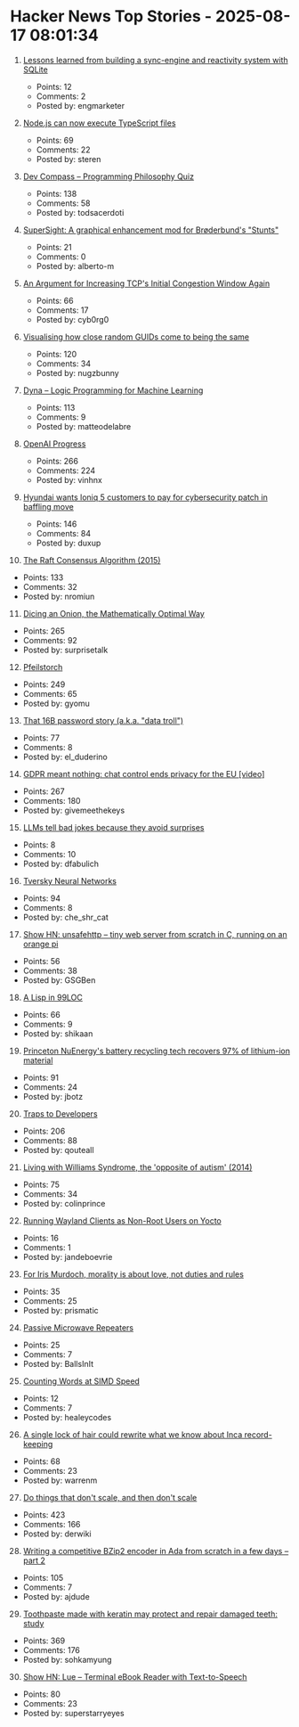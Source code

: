 # Hacker News Top Stories - 2025-08-17 08:01:34

1. [Lessons learned from building a sync-engine and reactivity system with SQLite](https://www.finkelstein.fr/sqlite-sync-engine-with-reactivity)
   - Points: 12
   - Comments: 2
   - Posted by: engmarketer

2. [Node.js can now execute TypeScript files](https://nodejs.org/en/blog/release/v22.18.0)
   - Points: 69
   - Comments: 22
   - Posted by: steren

3. [Dev Compass – Programming Philosophy Quiz](https://treeform.github.io/devcompas/)
   - Points: 138
   - Comments: 58
   - Posted by: todsacerdoti

4. [SuperSight: A graphical enhancement mod for Brøderbund's "Stunts"](https://marnetto.net/2025/02/20/broderbund-stunts-1)
   - Points: 21
   - Comments: 0
   - Posted by: alberto-m

5. [An Argument for Increasing TCP's Initial Congestion Window Again](https://jeclark.net/articles/tcp-initcwnd/?tag=performance)
   - Points: 66
   - Comments: 17
   - Posted by: cyb0rg0

6. [Visualising how close random GUIDs come to being the same](https://www.guidsmash.com)
   - Points: 120
   - Comments: 34
   - Posted by: nugzbunny

7. [Dyna – Logic Programming for Machine Learning](https://dyna.org/)
   - Points: 113
   - Comments: 9
   - Posted by: matteodelabre

8. [OpenAI Progress](https://progress.openai.com)
   - Points: 266
   - Comments: 224
   - Posted by: vinhnx

9. [Hyundai wants loniq 5 customers to pay for cybersecurity patch in baffling move](https://www.neowin.net/news/hyundai-wants-ioniq-5-customers-to-pay-for-cybersecurity-patch-in-baffling-move/)
   - Points: 146
   - Comments: 84
   - Posted by: duxup

10. [The Raft Consensus Algorithm (2015)](https://raft.github.io/)
   - Points: 133
   - Comments: 32
   - Posted by: nromiun

11. [Dicing an Onion, the Mathematically Optimal Way](https://pudding.cool/2025/08/onions/)
   - Points: 265
   - Comments: 92
   - Posted by: surprisetalk

12. [Pfeilstorch](https://en.wikipedia.org/wiki/Pfeilstorch)
   - Points: 249
   - Comments: 65
   - Posted by: gyomu

13. [That 16B password story (a.k.a. "data troll")](https://www.troyhunt.com/that-16-billion-password-story-aka-data-troll/)
   - Points: 77
   - Comments: 8
   - Posted by: el_duderino

14. [GDPR meant nothing: chat control ends privacy for the EU [video]](https://www.youtube.com/watch?v=3NyUgv6dpJc)
   - Points: 267
   - Comments: 180
   - Posted by: givemeethekeys

15. [LLMs tell bad jokes because they avoid surprises](https://danfabulich.medium.com/llms-tell-bad-jokes-because-they-avoid-surprises-7f111aac4f96)
   - Points: 8
   - Comments: 10
   - Posted by: dfabulich

16. [Tversky Neural Networks](https://gonzoml.substack.com/p/tversky-neural-networks)
   - Points: 94
   - Comments: 8
   - Posted by: che_shr_cat

17. [Show HN: unsafehttp – tiny web server from scratch in C, running on an orange pi](http://unsafehttp.benren.au)
   - Points: 56
   - Comments: 38
   - Posted by: GSGBen

18. [A Lisp in 99LOC](https://github.com/Robert-van-Engelen/tinylisp)
   - Points: 66
   - Comments: 9
   - Posted by: shikaan

19. [Princeton NuEnergy's battery recycling tech recovers 97% of lithium-ion material](https://www.energy-reporters.com/environment/97-battery-recycling-breakthrough-princeton-nuenergy-opens-first-u-s-commercial-facility-cutting-costs-38-and-slashing-environmental-impact/)
   - Points: 91
   - Comments: 24
   - Posted by: jbotz

20. [Traps to Developers](https://qouteall.fun/qouteall-blog/2025/Traps%20to%20Developers)
   - Points: 206
   - Comments: 88
   - Posted by: qouteall

21. [Living with Williams Syndrome, the 'opposite of autism' (2014)](https://www.bbc.com/news/health-26888280)
   - Points: 75
   - Comments: 34
   - Posted by: colinprince

22. [Running Wayland Clients as Non-Root Users on Yocto](https://embeddeduse.com/2025/08/11/running-wayland-clients-as-non-root-users/)
   - Points: 16
   - Comments: 1
   - Posted by: jandeboevrie

23. [For Iris Murdoch, morality is about love, not duties and rules](https://aeon.co/essays/for-iris-murdoch-morality-is-about-love-not-duties-and-rules)
   - Points: 35
   - Comments: 25
   - Posted by: prismatic

24. [Passive Microwave Repeaters](https://computer.rip/2025-08-16-passive-microwave-repeaters.html)
   - Points: 25
   - Comments: 7
   - Posted by: BallsInIt

25. [Counting Words at SIMD Speed](https://healeycodes.com/counting-words-at-simd-speed)
   - Points: 12
   - Comments: 7
   - Posted by: healeycodes

26. [A single lock of hair could rewrite what we know about Inca record-keeping](https://www.science.org/content/article/single-lock-hair-could-rewrite-what-we-know-about-inca-record-keeping)
   - Points: 68
   - Comments: 23
   - Posted by: warrenm

27. [Do things that don't scale, and then don't scale](https://derwiki.medium.com/do-things-that-dont-scale-and-then-don-t-scale-9fd2cd7e2156)
   - Points: 423
   - Comments: 166
   - Posted by: derwiki

28. [Writing a competitive BZip2 encoder in Ada from scratch in a few days – part 2](https://gautiersblog.blogspot.com/2025/07/writing-bzip2-encoder-in-ada-from.html)
   - Points: 105
   - Comments: 7
   - Posted by: ajdude

29. [Toothpaste made with keratin may protect and repair damaged teeth: study](https://www.kcl.ac.uk/news/toothpaste-made-from-hair-provides-natural-root-to-repair-teeth)
   - Points: 369
   - Comments: 176
   - Posted by: sohkamyung

30. [Show HN: Lue – Terminal eBook Reader with Text-to-Speech](https://github.com/superstarryeyes/lue)
   - Points: 80
   - Comments: 23
   - Posted by: superstarryeyes

